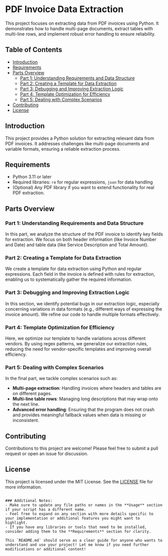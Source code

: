 # PDF Invoice Data Extraction

This project focuses on extracting data from PDF invoices using Python. It demonstrates how to handle multi-page documents, extract tables with multi-line rows, and implement robust error handling to ensure reliability.

## Table of Contents

- [Introduction](#introduction)
- [Requirements](#requirements)
- [Parts Overview](#parts-overview)
  - [Part 1: Understanding Requirements and Data Structure](#part-1-understanding-requirements-and-data-structure)
  - [Part 2: Creating a Template for Data Extraction](#part-2-creating-a-template-for-data-extraction)
  - [Part 3: Debugging and Improving Extraction Logic](#part-3-debugging-and-improving-extraction-logic)
  - [Part 4: Template Optimization for Efficiency](#part-4-template-optimization-for-efficiency)
  - [Part 5: Dealing with Complex Scenarios](#part-5-dealing-with-complex-scenarios)
- [Contributing](#contributing)
- [License](#license)

## Introduction

This project provides a Python solution for extracting relevant data from PDF invoices. It addresses challenges like multi-page documents and variable formats, ensuring a reliable extraction process.

## Requirements

- Python 3.11 or later
- Required libraries: `re` for regular expressions, `json` for data handling
- (Optional) Any PDF library if you want to extend functionality for real PDF extraction.


## Parts Overview

### Part 1: Understanding Requirements and Data Structure

In this part, we analyze the structure of the PDF invoice to identify key fields for extraction. We focus on both header information (like Invoice Number and Date) and table data (like Service Description and Total Amount).

### Part 2: Creating a Template for Data Extraction

We create a template for data extraction using Python and regular expressions. Each field in the invoice is defined with rules for extraction, enabling us to systematically gather the required information.

### Part 3: Debugging and Improving Extraction Logic

In this section, we identify potential bugs in our extraction logic, especially concerning variations in data formats (e.g., different ways of expressing the invoice amount). We refine our code to handle multiple formats effectively.

### Part 4: Template Optimization for Efficiency

Here, we optimize our template to handle variations across different vendors. By using regex patterns, we generalize our extraction rules, reducing the need for vendor-specific templates and improving overall efficiency.

### Part 5: Dealing with Complex Scenarios

In the final part, we tackle complex scenarios such as:
- **Multi-page extraction**: Handling invoices where headers and tables are on different pages.
- **Multi-line table rows**: Managing long descriptions that may wrap onto the next line.
- **Advanced error handling**: Ensuring that the program does not crash and provides meaningful fallback values when data is missing or inconsistent.

## Contributing

Contributions to this project are welcome! Please feel free to submit a pull request or open an issue for discussion.

## License

This project is licensed under the MIT License. See the [LICENSE](LICENSE) file for more information.
```

### Additional Notes:
- Make sure to update any file paths or names in the **Usage** section if your script has a different name.
- Feel free to expand on any section with more details specific to your implementation or additional features you might want to highlight.
- If you have any libraries or tools that need to be installed, consider adding them to the **Requirements** section for clarity. 

This `README.md` should serve as a clear guide for anyone who wants to understand and use your project! Let me know if you need further modifications or additional content!
